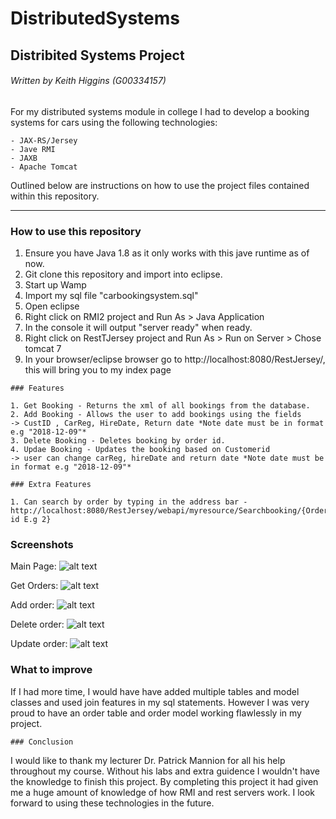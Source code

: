 # DistributedSystems

## Distribited Systems Project
###### Written by Keith Higgins (G00334157)
For my distributed systems module in college I had to develop a booking systems for cars using the following technologies:

    - JAX-RS/Jersey
    - Jave RMI
    - JAXB
    - Apache Tomcat

Outlined below are instructions on how to use the project files contained within this repository.

---

### How to use this repository

1. Ensure you have Java 1.8 as it only works with this jave runtime as of now.
2. Git clone this repository and import into eclipse.
3. Start up Wamp
4. Import my sql file "carbookingsystem.sql"
5. Open eclipse
6. Right click on RMI2 project and Run As > Java Application
7. In the console it will output "server ready" when ready.
8. Right click on RestTJersey project and Run As > Run on Server > Chose tomcat 7
9. In your browser/eclipse browser go to http://localhost:8080/RestJersey/, this will bring you to my index page

```
### Features

1. Get Booking - Returns the xml of all bookings from the database.
2. Add Booking - Allows the user to add bookings using the fields 
-> CustID , CarReg, HireDate, Return date *Note date must be in format e.g "2018-12-09"* 
3. Delete Booking - Deletes booking by order id.
4. Updae Booking - Updates the booking based on Customerid 
-> user can change carReg, hireDate and return date *Note date must be in format e.g "2018-12-09"*
```


``` 
### Extra Features

1. Can search by order by typing in the address bar - http://localhost:8080/RestJersey/webapi/myresource/Searchbooking/{Order id E.g 2}
```
### Screenshots

Main Page:
![alt text](https://github.com/KeithH4666/DistributedSystems/blob/master/Screenshots/Mainpage.JPG)

Get Orders:
![alt text](https://github.com/KeithH4666/DistributedSystems/blob/master/Screenshots/getbookings.JPG)

Add order:
![alt text](https://github.com/KeithH4666/DistributedSystems/blob/master/Screenshots/addorder.JPG)

Delete order:
![alt text](https://github.com/KeithH4666/DistributedSystems/blob/master/Screenshots/delete.JPG)

Update order:
![alt text](https://github.com/KeithH4666/DistributedSystems/blob/master/Screenshots/update.JPG?raw=true)

### What to improve

If I had more time, I would have have added multiple tables and model classes and used join features in my sql statements.
However I was very proud to have an order table and order model working flawlessly in my project.

```
### Conclusion
```

I would like to thank my lecturer Dr. Patrick Mannion for all his help throughout my course.
Without his labs and extra guidence I wouldn't have the knowledge to finish this project.
By completing this project it had given me a huge amount of knowledge of how RMI and rest servers work.
I look forward to using these technologies in the future.

